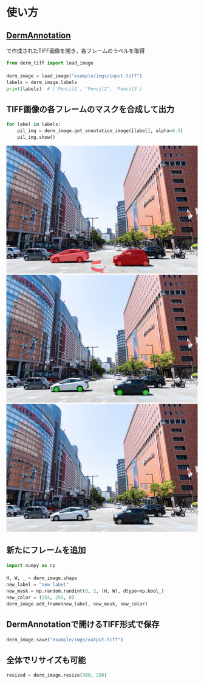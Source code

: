 # 使い方

## [DermAnnotation](https://kondoa9.github.io/DermAnnotation/en/)
で作成されたTIFF画像を開き，各フレームのラベルを取得
```py
from derm_tiff import load_image

derm_image = load_image("example/imgs/input.tiff")
labels = derm_image.labels
print(labels)  # ['Pencil1', 'Pencil2', 'Pencil3']
```

## TIFF画像の各フレームのマスクを合成して出力
```py
for label in labels:
    pil_img = derm_image.get_annotation_image([label], alpha=0.5)
    pil_img.show()
```
![Pencil1](imgs/with_Pencil1.png)![Pencil2](imgs/with_Pencil2.png)![Pencil3](imgs/with_Pencil3.png)


## 新たにフレームを追加
```py
import numpy as np

H, W, _ = derm_image.shape
new_label = "new label"
new_mask = np.random.randint(0, 2, (H, W), dtype=np.bool_)
new_color = (255, 255, 0)
derm_image.add_frame(new_label, new_mask, new_color)
```

## DermAnnotationで開けるTIFF形式で保存
```py
derm_image.save("example/imgs/output.tiff")
```

## 全体でリサイズも可能
```py
resized = derm_image.resize(300, 200)
```